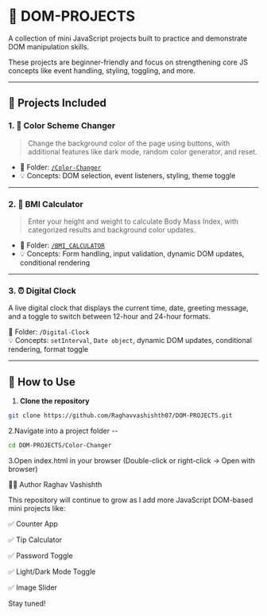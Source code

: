 # 🧠 DOM-PROJECTS

A collection of mini JavaScript projects built to practice and demonstrate DOM manipulation skills.

These projects are beginner-friendly and focus on strengthening core JS concepts like event handling, styling, toggling, and more.

---

## 📁 Projects Included

### 1. 🎨 Color Scheme Changer
> Change the background color of the page using buttons, with additional features like dark mode, random color generator, and reset.

- 📂 Folder: [`/Color-Changer`](./Color-Changer)    
- 💡 Concepts: DOM selection, event listeners, styling, theme toggle

---

### 2. 🧮 BMI Calculator
> Enter your height and weight to calculate Body Mass Index, with categorized results and background color updates.

- 📂 Folder: [`/BMI_CALCULATOR`](./BMI_CALCULATOR)  
- 💡 Concepts: Form handling, input validation, dynamic DOM updates, conditional rendering

---
### 3. ⏰ Digital Clock
A live digital clock that displays the current time, date, greeting message, and a toggle to switch between 12-hour and 24-hour formats.

📂 Folder: `/Digital-Clock`  
💡 Concepts: `setInterval`, `Date object`, dynamic DOM updates, conditional rendering, format toggle

---

## 🚀 How to Use

1. **Clone the repository**

```bash
git clone https://github.com/Raghavvashishth07/DOM-PROJECTS.git
```
2.Navigate into a project folder   --  
```bash
cd DOM-PROJECTS/Color-Changer
```

3.Open index.html in your browser
(Double-click or right-click → Open with browser)

👨‍💻 Author
Raghav Vashishth

This repository will continue to grow as I add more JavaScript DOM-based mini projects like:

✅ Counter App

✅ Tip Calculator

✅ Password Toggle

✅ Light/Dark Mode Toggle

✅ Image Slider

Stay tuned!



